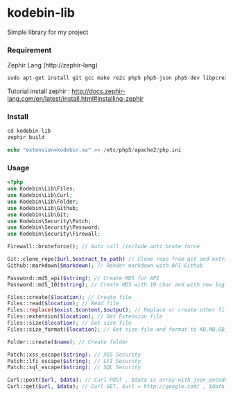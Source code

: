 # kodebin-lib
Simple library for my project

### Requirement
Zephir Lang (http://zephir-lang)
```php
sudo apt-get install git gcc make re2c php5 php5-json php5-dev libpcre3-dev
```

Tutorial install zephir :
http://docs.zephir-lang.com/en/latest/install.html#installing-zephir


### Install
```php
cd kodebin-lib
zephir build

echo "extension=kodebin.so" >> /etc/php5/apache2/php.ini
```

### Usage

```php
<?php
use Kodebin\Lib\Files;
use Kodebin\Lib\Curl;
use Kodebin\Lib\Folder;
use Kodebin\Lib\Github;
use Kodebin\Lib\Git;
use Kodebin\Security\Patch;
use Kodebin\Security\Password;
use Kodebin\Security\Firewall;

Firewall::bruteforce(); // Auto call /include anti brute force

Git::clone_repo($url,$extract_to_path) // Clone repo from git and extract to folder
Github::markdown($markdown); // Render markdown with API Github

Password::md5_api($string); // Create MD5 for API
Password::md5_10($string); // Create MD5 with 10 char and with new logic

Files::create($location); // Create file
Files::read($location); // Read file
Files::replace($exist,$content,$output); // Replace or create other file
Files::extension($location); // Get Extension file
Files::size($location); // Get size file
Files::size_format($location); // Get size file and format to KB,MB,GB,TB

Folder::create($name); // Create folder

Patch::xss_escape($string); // XSS Security
Patch::lfi_escape($string); // LFI Security
Patch::sql_escape($string); // SQL Security

Curl::post($url, $data); // Curl POST , $data is array with json_encode or not
Curl::get($url, $data); // Curl GET, $url = http://google.com/ , $data = parameter

```

